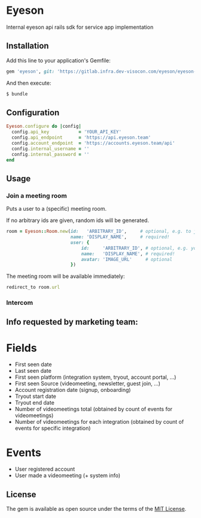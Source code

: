 # Eyeson
Internal eyeson api rails sdk for service app implementation

## Installation
Add this line to your application's Gemfile:

```ruby
gem 'eyeson', git: 'https://gitlab.infra.dev-visocon.com/eyeson/eyeson-ruby.git'
```

And then execute:
```bash
$ bundle
```

## Configuration
```ruby
Eyeson.configure do |config|
  config.api_key           = 'YOUR_API_KEY'
  config.api_endpoint      = 'https://api.eyeson.team'
  config.account_endpoint  = 'https://accounts.eyeson.team/api'
  config.internal_username = ''
  config.internal_password = ''
end
```

## Usage

### Join a meeting room

Puts a user to a (specific) meeting room.

If no arbitrary ids are given, random ids will be generated.

```ruby
room = Eyeson::Room.new(id:   'ARBITRARY_ID',     # optional, e.g. to join a specific room
                        name: 'DISPLAY_NAME',     # required!
                        user: {
                        	id:     'ARBITRARY_ID', # optional, e.g. your internal user_id
                        	name:   'DISPLAY_NAME', # required!
                        	avatar: 'IMAGE_URL'     # optional
                        })
```

The meeting room will be available immediately:

```ruby
redirect_to room.url
```

### Intercom

## Info requested by marketing team:

# Fields

- First seen date
- Last seen date
- First seen platform (integration system, tryout, account portal, ...)
- First seen Source (videomeeting, newsletter, guest join, ...)
- Account registration date (signup, onboarding)
- Tryout start date
- Tryout end date
- Number of videomeetings total (obtained by count of events for videomeetings)
- Number of videomeetings for each integration (obtained by count of events for specific integration)

# Events

- User registered account
- User made a videomeeting (+ system info)

## License
The gem is available as open source under the terms of the [MIT License](http://opensource.org/licenses/MIT).
